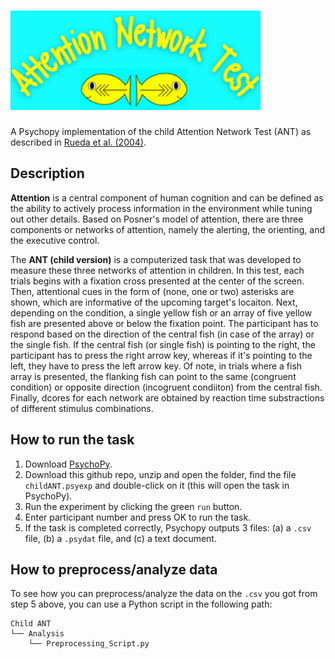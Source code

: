 # <img src = "https://github.com/n3urovirtual/child_ANT/blob/main/Child%20ANT/Stimuli/ant_logo.png" width = 400>
A Psychopy implementation of the child Attention Network Test (ANT) as described in [Rueda et al. (2004)](https://www.sciencedirect.com/science/article/pii/S0028393204000041?via%3Dihub).

## Description
**Attention** is a central component of human cognition and can be defined as the ability to actively process information in the environment while tuning out other details. 
Based on Posner's model of attention, there are three components or networks of attention, namely the alerting, the orienting, and the executive control. 

The **ANT (child version)** is a computerized task that was developed to measure these three networks of attention in children. In this test, each trials begins 
with a fixation cross presented at the center of the screen. Then, attentional cues in the form of (none, one or two) asterisks are shown, which are informative of the upcoming
target's locaiton. Next, depending on the condition, a single yellow fish or an array of five yellow fish are presented above or below the
fixation point. The participant has to respond based on the direction of the central fish (in case of the array) or the single fish. If the central fish (or single fish) is pointing 
to the right, the participant has to press the right arrow key, whereas if it's pointing to the left, they have to press the left arrow key. Of note, in trials where a fish array is
presented, the flanking fish can point to the same (congruent condition) or opposite direction (incogruent condiiton) from the central fish. Finally, dcores for each network are obtained 
by reaction time substractions of different stimulus combinations.

## How to run the task

1. Download [PsychoPy](https://www.psychopy.org/download.html).
2. Download this github repo, unzip and open the folder, find the file `childANT.psyexp` and double-click on it (this will open the task in PsychoPy).
3. Run the experiment by clicking the green `run` button.
4. Enter participant number and press OK to run the task. 
5. If the task is completed correctly, Psychopy outputs 3 files: (a) a `.csv` file, (b) a `.psydat` file, and (c) a text document. 


## How to preprocess/analyze data

To see how you can preprocess/analyze the data on the `.csv` you got from step 5 above, you can use a Python script in the following path:


```
Child ANT
└── Analysis
    └── Preprocessing_Script.py
```

